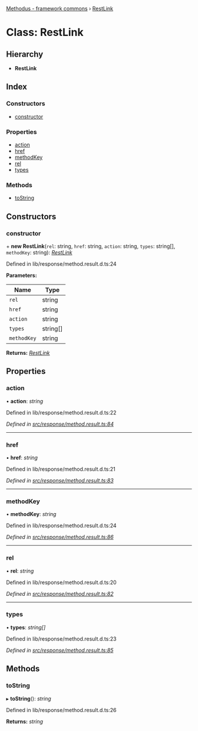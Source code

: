 [Methodus - framework commons](../globals.md) › [RestLink](modules/framework/common/restlink.md)

# Class: RestLink

## Hierarchy

* **RestLink**

## Index

### Constructors

* [constructor](modules/framework/common/restlink.md#constructor)

### Properties

* [action](modules/framework/common/restlink.md#action)
* [href](modules/framework/common/restlink.md#href)
* [methodKey](modules/framework/common/restlink.md#methodkey)
* [rel](modules/framework/common/restlink.md#rel)
* [types](modules/framework/common/restlink.md#types)

### Methods

* [toString](modules/framework/common/restlink.md#tostring)

## Constructors

###  constructor

\+ **new RestLink**(`rel`: string, `href`: string, `action`: string, `types`: string[], `methodKey`: string): *[RestLink](modules/framework/common/restlink.md)*

Defined in lib/response/method.result.d.ts:24

**Parameters:**

Name | Type |
------ | ------ |
`rel` | string |
`href` | string |
`action` | string |
`types` | string[] |
`methodKey` | string |

**Returns:** *[RestLink](modules/framework/common/restlink.md)*

## Properties

###  action

• **action**: *string*

Defined in lib/response/method.result.d.ts:22

*Defined in [src/response/method.result.ts:84](modules/framework/common/https://github.com/nodulusteam/methodus.dev/blob/0650919/modules/framework/framework-commons/src/response/method.result.ts#L84)*

___

###  href

• **href**: *string*

Defined in lib/response/method.result.d.ts:21

*Defined in [src/response/method.result.ts:83](modules/framework/common/https://github.com/nodulusteam/methodus.dev/blob/0650919/modules/framework/framework-commons/src/response/method.result.ts#L83)*

___

###  methodKey

• **methodKey**: *string*

Defined in lib/response/method.result.d.ts:24

*Defined in [src/response/method.result.ts:86](modules/framework/common/https://github.com/nodulusteam/methodus.dev/blob/0650919/modules/framework/framework-commons/src/response/method.result.ts#L86)*

___

###  rel

• **rel**: *string*

Defined in lib/response/method.result.d.ts:20

*Defined in [src/response/method.result.ts:82](modules/framework/common/https://github.com/nodulusteam/methodus.dev/blob/0650919/modules/framework/framework-commons/src/response/method.result.ts#L82)*

___

###  types

• **types**: *string[]*

Defined in lib/response/method.result.d.ts:23

*Defined in [src/response/method.result.ts:85](modules/framework/common/https://github.com/nodulusteam/methodus.dev/blob/0650919/modules/framework/framework-commons/src/response/method.result.ts#L85)*

## Methods

###  toString

▸ **toString**(): *string*

Defined in lib/response/method.result.d.ts:26

**Returns:** *string*
